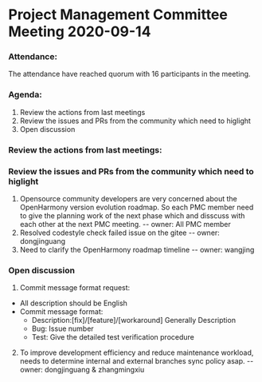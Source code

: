 # Project Management Committee Meeting 2020-09-14

### Attendance:
The attendance have reached quorum with 16 participants in the meeting.

### Agenda:

 1. Review the actions from last meetings
 2. Review the issues and PRs from the community which need to higlight
 3. Open discussion


### Review the actions from last meetings:


### Review the issues and PRs from the community which need to higlight

 1. Opensource community developers are very concerned about the OpenHarmony version evolution roadmap. So each PMC member need to give the planning work of the next phase which and disscuss with each other at the next PMC meeting.  -- owner: All PMC member
 2. Resolved codestyle check failed issue on the gitee -- owner: dongjinguang
 3. Need to clarify the OpenHarmony roadmap timeline -- owner: wangjing


### Open discussion

 1. Commit message format request:
 - All description should be English
 - Commit message format:
     - Description:[fix]/[feature]/[workaround] Generally Description
     - Bug: Issue number
     - Test: Give the detailed test verification procedure
 2. To improve development efficiency and reduce maintenance workload, needs to determine internal and external branches sync policy asap. -- owner: dongjinguang & zhangmingxiu



